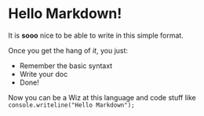 # Hello Markdown!

It is **sooo** nice to be able to write in this simple format.

Once you get the hang of *it*, you just:

* Remember the basic syntaxt
* Write your doc 
* Done!

Now you can be a Wiz at this language and code stuff like `console.writeline("Hello Markdown");`


